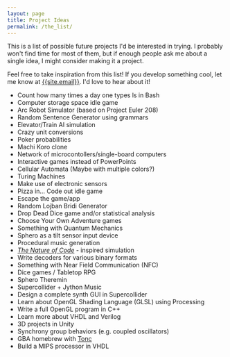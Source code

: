 ```yaml
---
layout: page
title: Project Ideas
permalink: /the_list/
---
```

This is a list of possible future projects I'd be interested in trying. I probably won't find time for most of them, but if enough people ask me about a single idea, I might consider making it a project.

Feel free to take inspiration from this list! If you develop something cool, let me know at [{{site.email}}](mailto:{{site.email}}). I'd love to hear about it!

* Count how many times a day one types ls in Bash
* Computer storage space idle game
* Arc Robot Simulator (based on Project Euler 208)
* Random Sentence Generator using grammars
* Elevator/Train AI simulation
* Crazy unit conversions
* Poker probabilities
* Machi Koro clone
* Network of microcontollers/single-board computers
* Interactive games instead of PowerPoints
* Cellular Automata (Maybe with multiple colors?)
* Turing Machines
* Make use of electronic sensors
* Pizza in... Code out idle game
* Escape the game/app
* Random Lojban Bridi Generator
* Drop Dead Dice game and/or statistical analysis
* Choose Your Own Adventure games
* Something with Quantum Mechanics
* Sphero as a tilt sensor input device
* Procedural music generation
* [*The Nature of Code*](http://natureofcode.com/book/) - inspired simulation
* Write decoders for various binary formats
* Something with Near Field Communication (NFC)
* Dice games / Tabletop RPG
* Sphero Theremin
* Supercollider + Jython Music
* Design a complete synth GUI in Supercollider
* Learn about OpenGL Shading Language (GLSL) using Processing
* Write a full OpenGL program in C++
* Learn more about VHDL and Verilog
* 3D projects in Unity
* Synchrony group behaviors (e.g. coupled oscillators)
* GBA homebrew with [Tonc](http://www.coranac.com/tonc/text/toc.htm)
* Build a MIPS processor in VHDL
